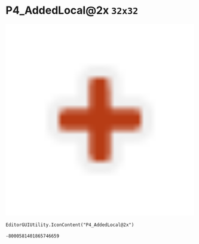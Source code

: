 # P4_AddedLocal@2x `32x32`
<img src="/img/P4_AddedLocal@2x.png" width=512 height=512>

``` CSharp
EditorGUIUtility.IconContent("P4_AddedLocal@2x")
```
```
-8000581401865746659
```
